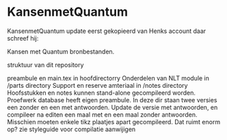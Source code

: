 # KansenmetQuantum
KansenmetQuantum update
eerst gekopieerd van Henks account
daar schreef hij:

Kansen met Quantum bronbestanden.

struktuur van dit repository

preambule en main.tex in hoofdirectorry
Onderdelen van NLT module in /parts directory
Support en reserve amteriaal in /notes directory
Hoofsstukken en notes kunnen stand-alone gecompileerd worden.
Proefwerk database heeft eigen preambule. In deze dir staan twee versies een zonder en een met antwoorden. Update de versie met antwoorden, en compileer na editen een maal met en een maal zonder antwoorden.
Misschien moeten enkele tikz plaatjes apart gecompileerd. Dat ruimt enorm op?
zie styleguide voor compilatie aanwijigen
